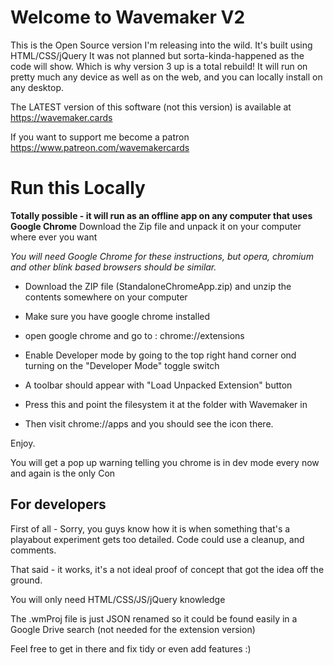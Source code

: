 # Welcome to Wavemaker V2

This is the Open Source version I'm releasing into the wild. It's built using HTML/CSS/jQuery
It was not planned but sorta-kinda-happened as the code will show. Which is why version 3 up is a total rebuild!
It will run on pretty much any device as well as on the web, and you can locally install on any desktop.

The LATEST version of this software (not this version) is available at https://wavemaker.cards 

If you want to support me become a patron https://www.patreon.com/wavemakercards


# Run this Locally

**Totally possible - it will run as an offline app on any computer that uses  Google Chrome**
Download the Zip file and unpack it on your computer where ever you want

*You will need Google Chrome for these instructions, but opera, chromium and other blink based browsers should be similar.*

- Download the ZIP file (StandaloneChromeApp.zip) and unzip the contents somewhere on your computer

- Make sure you have google chrome installed

- open google chrome and go to : chrome://extensions

- Enable Developer mode by going to the top right hand corner ond turning on  the "Developer Mode" toggle switch

- A toolbar  should appear with "Load Unpacked Extension" button

- Press this and point the filesystem it at the folder with Wavemaker in

- Then visit chrome://apps and you should see the icon there.


Enjoy.

You will get a pop up warning telling you chrome is in dev mode every now and again is the only Con

## For developers

First of all - Sorry, you guys know how it is when something that's a playabout experiment gets too detailed. Code could use a cleanup, and comments. 

That said - it works, it's a not ideal proof of concept that got the idea off the ground.

You will only need HTML/CSS/JS/jQuery knowledge

The .wmProj file is just JSON renamed so it could be found easily in a Google Drive search (not needed for the extension version)

Feel free to get in there and fix tidy or even add features :)



